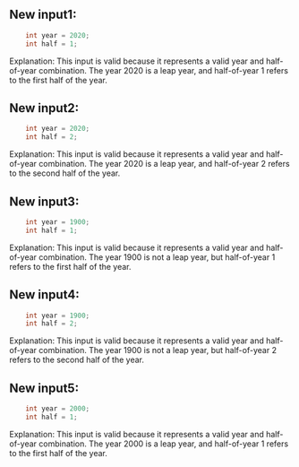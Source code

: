 ## New input1:
```java
    int year = 2020;
    int half = 1;
```
Explanation: This input is valid because it represents a valid year and half-of-year combination. The year 2020 is a leap year, and half-of-year 1 refers to the first half of the year.

## New input2:
```java
    int year = 2020;
    int half = 2;
```
Explanation: This input is valid because it represents a valid year and half-of-year combination. The year 2020 is a leap year, and half-of-year 2 refers to the second half of the year.

## New input3:
```java
    int year = 1900;
    int half = 1;
```
Explanation: This input is valid because it represents a valid year and half-of-year combination. The year 1900 is not a leap year, but half-of-year 1 refers to the first half of the year.

## New input4:
```java
    int year = 1900;
    int half = 2;
```
Explanation: This input is valid because it represents a valid year and half-of-year combination. The year 1900 is not a leap year, but half-of-year 2 refers to the second half of the year.

## New input5:
```java
    int year = 2000;
    int half = 1;
```
Explanation: This input is valid because it represents a valid year and half-of-year combination. The year 2000 is a leap year, and half-of-year 1 refers to the first half of the year.
